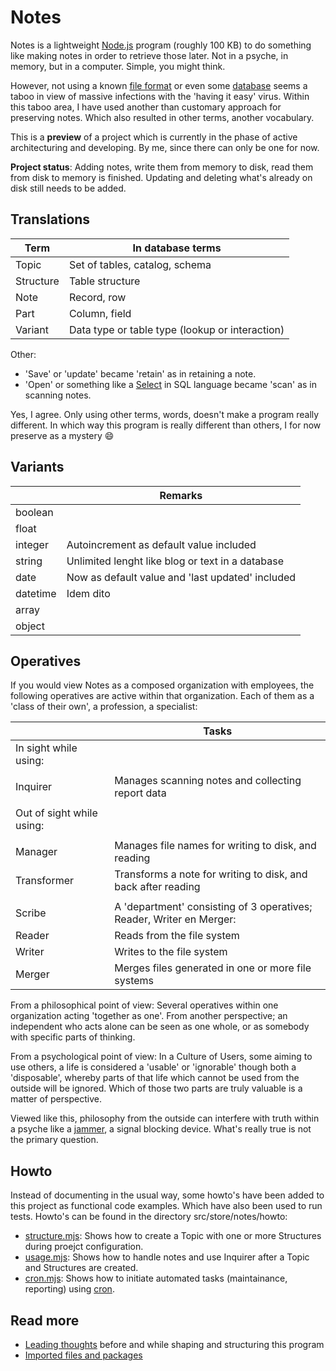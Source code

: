 # Notes

Notes is a lightweight [Node.js](https://en.wikipedia.org/wiki/Node.js) program (roughly 100 KB) to do something like making notes in order to retrieve those later. Not in a psyche, in memory, but in a computer. Simple, you might think.

However, not using a known [file format](https://en.wikipedia.org/wiki/File_format) or even some [database](https://en.wikipedia.org/wiki/Database) seems a taboo in view of massive infections with the 'having it easy' virus. Within this taboo area, I have used another than customary approach for preserving notes. Which also resulted in other terms, another vocabulary.

This is a **preview** of a project which is currently in the phase of active architecturing and developing. By me, since there can only be one for now.

**Project status**: Adding notes, write them from memory to disk, read them from disk to memory is finished. Updating and deleting what's already on disk still needs to be added.

## Translations

| Term             | In database terms                                     |
| ---------------- | ----------------------------------------------------- |
| Topic            | Set of tables, catalog, schema                        |
| Structure        | Table structure                                       |
| Note             | Record, row                                           |
| Part             | Column, field                                         |
| Variant          | Data type or table type (lookup or interaction)       |


Other:
+ 'Save' or 'update' became 'retain' as in retaining a note.
+ 'Open' or something like a [Select](https://en.wikipedia.org/wiki/Select_%28SQL%29) in SQL language became 'scan' as in scanning notes.

Yes, I agree. Only using other terms, words, doesn't make a program really different. In which way this program is really different than others, I for now preserve as a mystery 😄


## Variants

|                  | Remarks                                               |
| ---------------- | ----------------------------------------------------- |
| boolean          |                                                       |
| float            |                                                       |
| integer          | Autoincrement as default value included               |
| string           | Unlimited lenght like blog or text in a database      |
| date             | Now as default value and 'last updated' included      |
| datetime         | Idem dito                                             |
| array            |                                                       |
| object           |                                                       |


## Operatives

If you would view Notes as a composed organization with employees, the following operatives are active within that organization. Each of them as a 'class of their own', a profession, a specialist:

|                  | Tasks                                                                |
| ---------------- | -------------------------------------------------------------------- |
| In sight while using:                                                                   |
|                                                                                         |
| Inquirer         | Manages scanning notes and collecting report data                    |
|                                                                                         |
| Out of sight while using:                                                               |
|                                                                                         |
| Manager          | Manages file names for writing to disk, and reading                  |
| Transformer      | Transforms a note for writing to disk, and back after reading        |
|                                                                                         |
| Scribe           | A 'department' consisting of 3 operatives; Reader, Writer en Merger: |
| Reader           | Reads from the file system                                           |
| Writer           | Writes to the file system                                            |
| Merger           | Merges files generated in one or more file systems                   |


From a philosophical point of view: Several operatives within one organization acting 'together as one'. From another perspective; an independent who acts alone can be seen as one whole, or as somebody with specific parts of thinking.

From a psychological point of view: In a Culture of Users, some aiming to use others, a life is considered a 'usable' or 'ignorable' though both a 'disposable', whereby parts of that life which cannot be used from the outside will be ignored. Which of those two parts are truly valuable is a matter of perspective.

Viewed like this, philosophy from the outside can interfere with truth within a psyche like a [jammer](https://en.wikipedia.org/wiki/Jammer), a signal blocking device. What's really true is not the primary question.


## Howto

Instead of documenting in the usual way, some howto's have been added to this project as functional code examples. Which have also been used to run tests. Howto's can be found in the directory src/store/notes/howto:

+ [structure.mjs](./src/store/notes/howto/structure.mjs): Shows how to create a Topic with one or more Structures during proejct configuration.
+ [usage.mjs](./src/store/notes/howto/usage.mjs): Shows how to handle notes and use Inquirer after a Topic and Structures are created.
+ [cron.mjs](./src/store/notes/howto/cron.mjs): Shows how to initiate automated tasks (maintainance, reporting) using [cron](https://en.wikipedia.org/wiki/Cron).


## Read more
+ [Leading thoughts](./docs/leading-thoughts.md) before and while shaping and structuring this program
+ [Imported files and packages](./docs/imported-files-and-packages.md)
